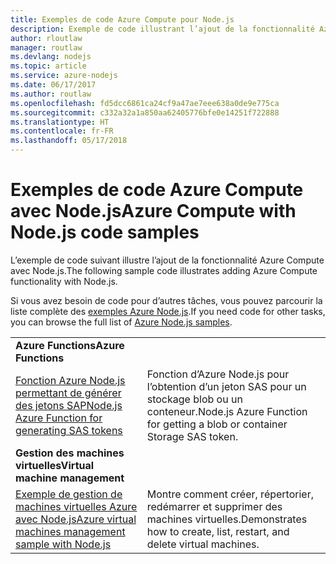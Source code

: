 ```yaml
---
title: Exemples de code Azure Compute pour Node.js
description: Exemple de code illustrant l’ajout de la fonctionnalité Azure Compute avec Node.js.
author: rloutlaw
manager: routlaw
ms.devlang: nodejs
ms.topic: article
ms.service: azure-nodejs
ms.date: 06/17/2017
ms.author: routlaw
ms.openlocfilehash: fd5dcc6861ca24cf9a47ae7eee638a0de9e775ca
ms.sourcegitcommit: c332a32a1a850aa62405776bfe0e14251f722888
ms.translationtype: HT
ms.contentlocale: fr-FR
ms.lasthandoff: 05/17/2018
---
```

# <a name="azure-compute-with-nodejs-code-samples"></a><span data-ttu-id="6879b-103">Exemples de code Azure Compute avec Node.js</span><span class="sxs-lookup"><span data-stu-id="6879b-103">Azure Compute with Node.js code samples</span></span>

<span data-ttu-id="6879b-104">L’exemple de code suivant illustre l’ajout de la fonctionnalité Azure Compute avec Node.js.</span><span class="sxs-lookup"><span data-stu-id="6879b-104">The following sample code illustrates adding Azure Compute functionality with Node.js.</span></span>

<span data-ttu-id="6879b-105">Si vous avez besoin de code pour d’autres tâches, vous pouvez parcourir la liste complète des [exemples Azure Node.js](https://azure.microsoft.com/resources/samples/?term=nodejs).</span><span class="sxs-lookup"><span data-stu-id="6879b-105">If you need code for other tasks, you can browse the full list of [Azure Node.js samples](https://azure.microsoft.com/resources/samples/?term=nodejs).</span></span>

| | |
|---|---|
| <span data-ttu-id="6879b-106">**Azure Functions**</span><span class="sxs-lookup"><span data-stu-id="6879b-106">**Azure Functions**</span></span> ||
| [<span data-ttu-id="6879b-107">Fonction Azure Node.js permettant de générer des jetons SAP</span><span class="sxs-lookup"><span data-stu-id="6879b-107">Node.js Azure Function for generating SAS tokens</span></span>](https://azure.microsoft.com/resources/samples/functions-node-sas-token/) | <span data-ttu-id="6879b-108">Fonction d’Azure Node.js pour l’obtention d’un jeton SAS pour un stockage blob ou un conteneur.</span><span class="sxs-lookup"><span data-stu-id="6879b-108">Node.js Azure Function for getting a blob or container Storage SAS token.</span></span> |
| <span data-ttu-id="6879b-109">**Gestion des machines virtuelles**</span><span class="sxs-lookup"><span data-stu-id="6879b-109">**Virtual machine management**</span></span> ||
| [<span data-ttu-id="6879b-110">Exemple de gestion de machines virtuelles Azure avec Node.js</span><span class="sxs-lookup"><span data-stu-id="6879b-110">Azure virtual machines management sample with Node.js</span></span>](https://github.com/Azure-Samples/compute-node-manage-vm) | <span data-ttu-id="6879b-111">Montre comment créer, répertorier, redémarrer et supprimer des machines virtuelles.</span><span class="sxs-lookup"><span data-stu-id="6879b-111">Demonstrates how to create, list, restart, and delete virtual machines.</span></span> |